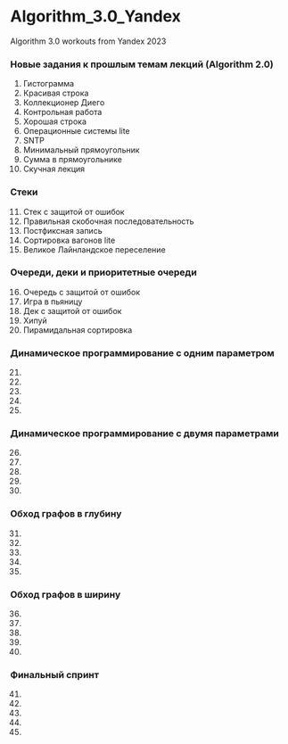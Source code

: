 # Algorithm_3.0_Yandex
Algorithm 3.0 workouts from Yandex 2023

### Новые задания к прошлым темам лекций (Algorithm 2.0)
1. Гистограмма
2. Красивая строка
3. Коллекционер Диего
4. Контрольная работа
5. Хорошая строка
6. Операционные системы lite
7. SNTP
8. Минимальный прямоугольник
9. Сумма в прямоугольнике
10. Скучная лекция

### Стеки
11. Стек с защитой от ошибок
12. Правильная скобочная последовательность
13. Постфиксная запись
14. Сортировка вагонов lite
15. Великое Лайнландское переселение

### Очереди, деки и приоритетные очереди
16. Очередь с защитой от ошибок
17. Игра в пьяницу
18. Дек с защитой от ошибок
19. Хипуй
20. Пирамидальная сортировка

### Динамическое программирование с одним параметром
21. 
22. 
23. 
24. 
25. 

### Динамическое программирование с двумя параметрами
26. 
27. 
28. 
29. 
30. 

###	Обход графов в глубину
31. 
32. 
33. 
34. 
35. 

### Обход графов в ширину
36. 
37. 
38. 
39. 
40. 

### Финальный спринт
41. 
42. 
43. 
44. 
45. 